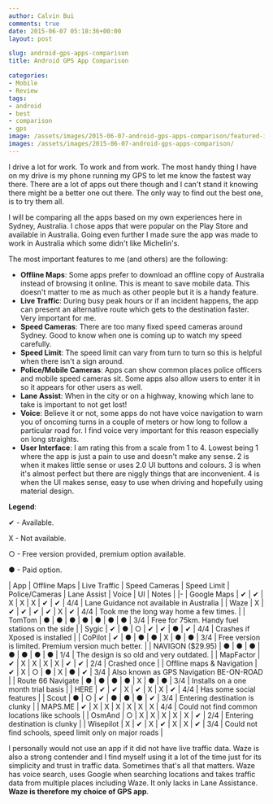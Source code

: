 ```yaml
---
author: Calvin Bui
comments: true
date: 2015-06-07 05:18:36+00:00
layout: post

slug: android-gps-apps-comparison
title: Android GPS App Comparison

categories:
- Mobile
- Review
tags:
- android
- best
- comparison
- gps
image: /assets/images/2015-06-07-android-gps-apps-comparison/featured-image.jpg 
images: /assets/images/2015-06-07-android-gps-apps-comparison/
---
```


I drive a lot for work. To work and from work. The most handy thing I have on my drive is my phone running my GPS to let me know the fastest way there. There are a lot of apps out there though and I can't stand it knowing there might be a better one out there. The only way to find out the best one, is to try them all.

<!-- more -->

I will be comparing all the apps based on my own experiences here in Sydney, Australia. I chose apps that were popular on the Play Store and available in Australia. Going even further I made sure the app was made to work in Australia which some didn't like Michelin's.

The most important features to me (and others) are the following:

* **Offline Maps**: Some apps prefer to download an offline copy of Australia instead of browsing it online. This is meant to save mobile data. This doesn't matter to me as much as other people but it is a handy feature.
* **Live Traffic**: During busy peak hours or if an incident happens, the app can present an alternative route which gets to the destination faster. Very important for me.
* **Speed Cameras**: There are too many fixed speed cameras around Sydney. Good to know when one is coming up to watch my speed carefully.
* **Speed Limit**: The speed limit can vary from turn to turn so this is helpful when there isn't a sign around.
* **Police/Mobile Cameras**: Apps can show common places police officers and mobile speed cameras sit. Some apps also allow users to enter it in so it appears for other users as well.
* **Lane Assist**: When in the city or on a highway, knowing which lane to take is important to not get lost!
* **Voice**: Believe it or not, some apps do not have voice navigation to warn you of oncoming turns in a couple of meters or how long to follow a particular road for. I find voice very important for this reason especially on long straights.
* **User Interface**: I am rating this from a scale from 1 to 4. Lowest being 1 where the app is just a pain to use and doesn't make any sense. 2 is when it makes little sense or uses 2.0 UI buttons and colours. 3 is when it's almost perfect but there are niggly things that are inconvenient. 4 is when the UI makes sense, easy to use when driving and hopefully using material design.

**Legend**:

✔ - Available.    

X - Not available.

○ - Free version provided, premium option available.

● - Paid option.

| App | Offline Maps | Live Traffic | Speed Cameras | Speed Limit | Police/Cameras | Lane Assist | Voice | UI | Notes |
|-
| Google Maps | ✔ | ✔ | X | X | X | ✔ | ✔ | 4/4 | Lane Guidance not available in Australia |
| Waze | X | ✔ | ✔ | ✔ | ✔ | X | ✔ | 4/4 | Took me the long way home a few times. |
| TomTom | ● | ● | ● | ● | ● | ● | ● | 3/4 | Free for 75km. Handy fuel stations on the side |
| Sygic | ✔ | ● | ○ | ✔ | ✔ | ● | ✔ | 4/4 | Crashes if Xposed is installed |
| CoPilot | ✔ | ● | ● | ● | X | ● | ● | 3/4 | Free version is limited. Premium version much better. |
| NAVIGON ($29.95) | ● | ● | ● | ● | ● | ● | ● | 1/4 | The design is so old and very outdated. |
| MapFactor | ✔ | X | X | X | X | ✔ | ✔ | 2/4 | Crashed once |
| Offline maps & Navigation | ✔ | X | ○ | ● | X | ● | ✔ | 3/4 | Also known as GPS Navigation BE-ON-ROAD |
| Route 66 Navigate | ● | ● | ● | ● | X | ● | ● | 3/4 | Installs on a one month trial basis |
| HERE | ✔ | ✔ | X | ✔ | X | X | ✔ | 4/4 | Has some social features |
| Scout | ● | ○ | ✔ | ● | ● | ● | ✔ | 3/4 | Entering destination is clunky |
| MAPS.ME | ✔ | X | X | X | X | X | X | 4/4 | Could not find common locations like schools |
| OsmAnd | ○ | X | X | X | X | X | ✔ | 2/4 | Entering destination is clunky |
| Wisepilot | X | ✔ | X | ✔ | X | X | ✔ | 3/4 | Could not find schools, speed limit only on major roads |

I personally would not use an app if it did not have live traffic data. Waze is also a strong contender and I find myself using it a lot of the time just for its simplicity and trust in traffic data. Sometimes that's all that matters. Waze has voice search, uses Google when searching locations and takes traffic data from multiple places including Waze. It only lacks in Lane Assistance. **Waze is therefore my choice of GPS app**.

